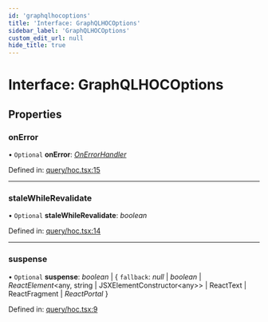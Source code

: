 ```yaml
---
id: 'graphqlhocoptions'
title: 'Interface: GraphQLHOCOptions'
sidebar_label: 'GraphQLHOCOptions'
custom_edit_url: null
hide_title: true
---
```


# Interface: GraphQLHOCOptions

## Properties

### onError

• `Optional` **onError**: [_OnErrorHandler_](../modules.md#onerrorhandler)

Defined in: [query/hoc.tsx:15](https://github.com/gqless/gqless/blob/master/packages/react/src/query/hoc.tsx#L15)

---

### staleWhileRevalidate

• `Optional` **staleWhileRevalidate**: _boolean_

Defined in: [query/hoc.tsx:14](https://github.com/gqless/gqless/blob/master/packages/react/src/query/hoc.tsx#L14)

---

### suspense

• `Optional` **suspense**: _boolean_ \| { `fallback`: _null_ \| _boolean_ \| _ReactElement_<any, string \| JSXElementConstructor<any\>\> \| ReactText \| ReactFragment \| _ReactPortal_ }

Defined in: [query/hoc.tsx:9](https://github.com/gqless/gqless/blob/master/packages/react/src/query/hoc.tsx#L9)
